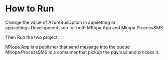 # How to Run

Change the value of AzureBusOption in  appsetting or appsettings.Development.json for both MKopa.App and Mkopa.ProcessSMS

Then Run the two project.

MKopa.App is a publisher that send message into the queue
MKopa.ProcessSMS is a consumer that pickup the payload and process it.